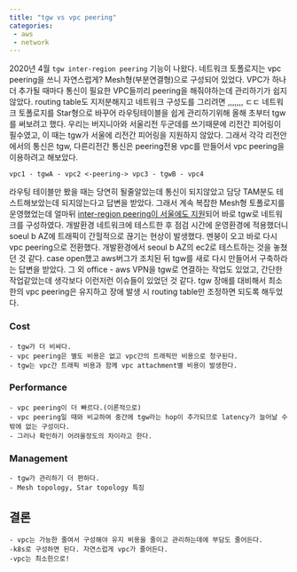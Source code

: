 ```yaml
---
title: "tgw vs vpc peering"
categories:
 - aws
 - network
---
```

2020년 4월 ```tgw inter-region peering``` 기능이 나왔다.
네트워크 토폴로지는 vpc peering을 쓰니 자연스럽게? Mesh형(부분연결형)으로 구성되어 있었다.
VPC가 하나 더 추가될 때마다 통신이 필요한 VPC들끼리 peering을 해줘야하는데 관리하기가 쉽지않았다.
routing table도 지저분해지고 네트워크 구성도를 그리려면 ,,,,,,, ㄷㄷ
네트워크 토폴로지를 Star형으로 바꾸어 라우팅테이블을 쉽게 관리하기위해 올해 초부터 tgw를 써보려고 했다.
우리는 버지니아와 서울리전 두군데를 쓰기때문에 리전간 피어링이 필수였고, 이 때는 tgw가 서울에 리전간 피어링을 지원하지 않았다.
그래서 각각 리전안에서의 통신은 tgw, 다른리전간 통신은 peering전용 vpc를 만들어서 vpc peering을 이용하려고 해보았다.

```console
vpc1 - tgwA - vpc2 <-peering-> vpc3 - tgwB - vpc4
```

라우팅 테이블만 봤을 때는 당연히 될줄알았는데 통신이 되지않았고 담당 TAM분도 테스트해보았는데 되지않는다고 답변을 받았다.
그래서 계속 복잡한 Mesh형 토폴로지를 운영했었는데 얼마뒤 [inter-region peering이 서울에도 지원](https://aws.amazon.com/about-aws/whats-new/2020/04/aws-transit-gateway-now-supports-inter-region-peering-in-11-additional-regions/)되어 바로 tgw로 네트워크를 구성하였다.
개발환경 네트워크에 테스트한 후 점검 시간에 운영환경에 적용했더니 soeul b AZ에 트래픽이 간헐적으로 끊기는 현상이 발생했다. 멘붕이 오고 바로 다시 vpc peering으로 전환했다.
개발환경에서 seoul b AZ의 ec2로 테스트하는 것을 놓쳤던 것 같다.
case open했고 aws버그가 조치된 뒤 tgw를 새로 다시 만들어서 구축하라는 답변을 받았다.
그 외 office - aws VPN을 tgw로 연결하는 작업도 있었고, 간단한 작업같았는데 생각보다 이런저런 이슈들이 있었던 것 같다.
tgw 장애를 대비해서 최소한의 vpc peering은 유지하고 장애 발생 시 routing table만 조정하면 되도록 해두었다.
### Cost
    - tgw가 더 비싸다.
    - vpc peering은 별도 비용은 없고 vpc간의 트래픽만 비용으로 청구된다.
    - tgw는 vpc간 트래픽 비용과 함께 vpc attachment별 비용이 발생한다.

### Performance
    - vpc peering이 더 빠르다.(이론적으로)
    - vpc peering일 때와 비교하여 중간에 tgw라는 hop이 추가되므로 latency가 늘어날 수 밖에 없는 구성이다.
    - 그러나 확인하기 어려울정도의 차이라고 한다.

### Management
    - tgw가 관리하기 더 편하다.
    - Mesh topology, Star topology 특징

## 결론
    - vpc는 가능한 줄여서 구성해야 유지 비용을 줄이고 관리하는데에 부담도 줄어든다.
    -k8s로 구성하면 된다. 자연스럽게 vpc가 줄어든다.
    -vpc는 최소한으로!